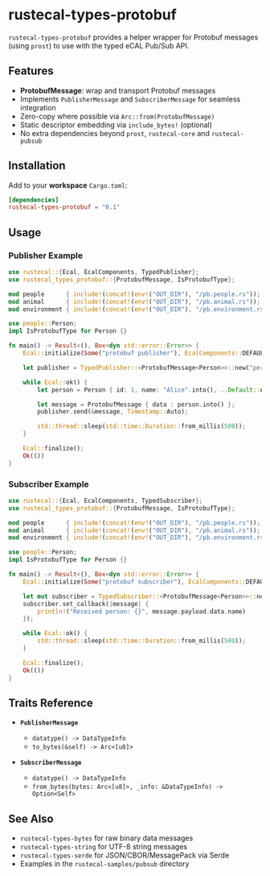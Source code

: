 # rustecal-types-protobuf

`rustecal-types-protobuf` provides a helper wrapper for Protobuf messages (using `prost`) to use with the typed eCAL Pub/Sub API.

## Features

- **ProtobufMessage<T>**: wrap and transport Protobuf messages  
- Implements `PublisherMessage` and `SubscriberMessage` for seamless integration  
- Zero-copy where possible via `Arc::from(ProtobufMessage)`
- Static descriptor embedding via `include_bytes!` (optional)  
- No extra dependencies beyond `prost`, `rustecal-core` and `rustecal-pubsub`  

## Installation

Add to your **workspace** `Cargo.toml`:

```toml
[dependencies]
rustecal-types-protobuf = "0.1"
```

## Usage

### Publisher Example

```rust
use rustecal::{Ecal, EcalComponents, TypedPublisher};
use rustecal_types_protobuf::{ProtobufMessage, IsProtobufType};

mod people      { include!(concat!(env!("OUT_DIR"), "/pb.people.rs")); }
mod animal      { include!(concat!(env!("OUT_DIR"), "/pb.animal.rs")); }
mod environment { include!(concat!(env!("OUT_DIR"), "/pb.environment.rs")); }

use people::Person;
impl IsProtobufType for Person {}

fn main() -> Result<(), Box<dyn std::error::Error>> {
    Ecal::initialize(Some("protobuf publisher"), EcalComponents::DEFAULT, None)?;

    let publisher = TypedPublisher::<ProtobufMessage<Person>>::new("person")?;

    while Ecal::ok() {
        let person = Person { id: 1, name: "Alice".into(), ..Default::default() };

        let message = ProtobufMessage { data : person.into() };
        publisher.send(&message, Timestamp::Auto);

        std::thread::sleep(std::time::Duration::from_millis(500));
    }

    Ecal::finalize();
    Ok(())
}
```

### Subscriber Example

```rust
use rustecal::{Ecal, EcalComponents, TypedSubscriber};
use rustecal_types_protobuf::{ProtobufMessage, IsProtobufType};

mod people      { include!(concat!(env!("OUT_DIR"), "/pb.people.rs")); }
mod animal      { include!(concat!(env!("OUT_DIR"), "/pb.animal.rs")); }
mod environment { include!(concat!(env!("OUT_DIR"), "/pb.environment.rs")); }

use people::Person;
impl IsProtobufType for Person {}

fn main() -> Result<(), Box<dyn std::error::Error>> {
    Ecal::initialize(Some("protobuf subscriber"), EcalComponents::DEFAULT, None)?;

    let mut subscriber = TypedSubscriber::<ProtobufMessage<Person>>::new("person")?;
    subscriber.set_callback(|message| {
        println!("Received person: {}", message.payload.data.name)
    });

    while Ecal::ok() {
        std::thread::sleep(std::time::Duration::from_millis(500));
    }

    Ecal::finalize();
    Ok(())
}
```

## Traits Reference

- **`PublisherMessage`**
  - `datatype() -> DataTypeInfo`
  - `to_bytes(&self) -> Arc<[u8]>`

- **`SubscriberMessage`**
  - `datatype() -> DataTypeInfo`
  - `from_bytes(bytes: Arc<[u8]>, _info: &DataTypeInfo) -> Option<Self>`

## See Also

- `rustecal-types-bytes` for raw binary data messages
- `rustecal-types-string` for UTF-8 string messages
- `rustecal-types-serde` for JSON/CBOR/MessagePack via Serde
- Examples in the `rustecal-samples/pubsub` directory
